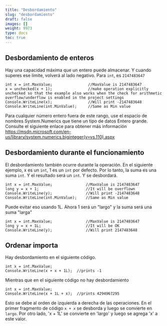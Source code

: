 ```yaml
---
title: "Desbordamiento"
slug: "desbordamiento"
draft: false
images: []
weight: 9973
type: docs
toc: true
---
```


## Desbordamiento de enteros
Hay una capacidad máxima que un entero puede almacenar. Y cuando superes ese límite, volverá al lado negativo. Para `int`, es `2147483647`

    int x = int.MaxValue;                //MaxValue is 2147483647
    x = unchecked(x + 1);                //make operation explicitly unchecked so that the example also works when the check for arithmetic overflow/underflow is enabled in the project settings 
    Console.WriteLine(x);                //Will print -2147483648
    Console.WriteLine(int.MinValue);     //Same as Min value

Para cualquier número entero fuera de este rango, use el espacio de nombres System.Numerics que tiene un tipo de datos
Entero grande. Consulte el siguiente enlace para obtener más información https://msdn.microsoft.com/en-us/library/system.numerics.biginteger(v=vs.110).aspx

## Desbordamiento durante el funcionamiento
El desbordamiento también ocurre durante la operación. En el siguiente ejemplo, x es un `int`, 1 es un `int` por defecto. Por lo tanto, la suma es una suma `int`. Y el resultado será un `int`. Y se desbordará.

    int x = int.MaxValue;               //MaxValue is 2147483647
    long y = x + 1;                     //It will be overflown
    Console.WriteLine(y);               //Will print -2147483648
    Console.WriteLine(int.MinValue);    //Same as Min value

Puede evitar eso usando 1L. Ahora 1 será un "largo" y la suma será una suma "larga"

    int x = int.MaxValue;               //MaxValue is 2147483647
    long y = x + 1L;                    //It will be OK
    Console.WriteLine(y);               //Will print 2147483648


## Ordenar importa
Hay desbordamiento en el siguiente código.

    int x = int.MaxValue;
    Console.WriteLine(x + x + 1L);  //prints -1

Mientras que en el siguiente código no hay desbordamiento

    int x = int.MaxValue;
    Console.WriteLine(x + 1L + x);  //prints 4294967295

Esto se debe al orden de izquierda a derecha de las operaciones. En el primer fragmento de código `x + x` se desborda y luego se convierte en `largo`. Por otro lado, 'x + 1L' se convierte en 'largo' y luego se agrega 'x' a este valor.


